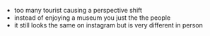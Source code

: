 - too many tourist causing a perspective shift
- instead of enjoying a museum you just the the people
- it still looks the same on instagram but is very different in person
